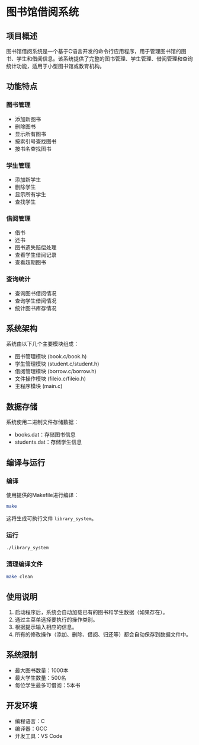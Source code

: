 # 图书馆借阅系统

## 项目概述

图书馆借阅系统是一个基于C语言开发的命令行应用程序，用于管理图书馆的图书、学生和借阅信息。该系统提供了完整的图书管理、学生管理、借阅管理和查询统计功能，适用于小型图书馆或教育机构。

## 功能特点

### 图书管理
- 添加新图书
- 删除图书
- 显示所有图书
- 按索引号查找图书
- 按书名查找图书

### 学生管理
- 添加新学生
- 删除学生
- 显示所有学生
- 查找学生

### 借阅管理
- 借书
- 还书
- 图书遗失赔偿处理
- 查看学生借阅记录
- 查看超期图书

### 查询统计
- 查询图书借阅情况
- 查询学生借阅情况
- 统计图书库存情况

## 系统架构

系统由以下几个主要模块组成：
- 图书管理模块 (book.c/book.h)
- 学生管理模块 (student.c/student.h)
- 借阅管理模块 (borrow.c/borrow.h)
- 文件操作模块 (fileio.c/fileio.h)
- 主程序模块 (main.c)

## 数据存储

系统使用二进制文件存储数据：
- books.dat：存储图书信息
- students.dat：存储学生信息

## 编译与运行

### 编译

使用提供的Makefile进行编译：

```bash
make
```

这将生成可执行文件 `library_system`。

### 运行

```bash
./library_system
```

### 清理编译文件

```bash
make clean
```

## 使用说明

1. 启动程序后，系统会自动加载已有的图书和学生数据（如果存在）。
2. 通过主菜单选择要执行的操作类别。
3. 根据提示输入相应的信息。
4. 所有的修改操作（添加、删除、借阅、归还等）都会自动保存到数据文件中。

## 系统限制

- 最大图书数量：1000本
- 最大学生数量：500名
- 每位学生最多可借阅：5本书

## 开发环境

- 编程语言：C
- 编译器：GCC
- 开发工具：VS Code